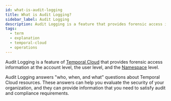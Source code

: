 ```yaml
---
id: what-is-audit-logging
title: What is Audit Logging?
sidebar_label: Audit Logging
description: Audit Logging is a feature that provides forensic access information for accounts, users, and Namespaces.
tags:
  - term
  - explanation
  - temporal-cloud
  - operations
---
```


Audit Logging is a feature of [Temporal Cloud](/concepts/what-is-temporal-cloud) that provides forensic access information at the account level, the user level, and the [Namespace](/concepts/what-is-a-namespace) level.

Audit Logging answers "who, when, and what" questions about Temporal Cloud resources.
These answers can help you evaluate the security of your organization, and they can provide information that you need to satisfy audit and compliance requirements.
